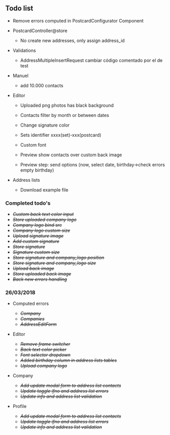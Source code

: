 ## Todo list
- Remove errors computed in PostcardConfigurator Component

- PostcardController@store
  - No create new addresses, only assign address_id

- Validations
  - AddressMultipleInsertRequest cambiar código comentado por el de test

- Manuel
  - add 10.000 contacts

- Editor
  - Uploaded png photos has black background
  - Contacts filter by month or between dates
  - Change signature color
  - Sets identifier xxxx(set)-xxx(postcard)
  - Custom font
  - Preview show contacts over custom back image

  - Preview step: send options (now, select date, birthday->check errors empty birthday)

- Address lists
  - Download example file


### Completed todo's
  - ~~_Custom back text color input_~~
  - ~~_Store uploaded company logo_~~
  - ~~_Company logo bind src_~~
  - ~~_Company logo custom size_~~
  - ~~_Upload signature image_~~
  - ~~_Add custom signature_~~
  - ~~_Store signature_~~
  - ~~_Signature custom size_~~
  - ~~_Store signature and company_logo position_~~
  - ~~_Store signature and company_logo size_~~
  - ~~_Upload back image_~~
  - ~~_Store uploaded back image_~~
  - ~~_Back new errors handling_~~

### 26/03/2018
- Computed errors
  - ~~_Company_~~
  - ~~_Companies_~~
  - ~~_AddressEditForm_~~

- Editor
  - ~~_Remove frame switcher_~~
  - ~~_Back text color picker_~~
  - ~~_Font selector dropdown_~~
  - ~~_Added birthday column in address lists tables_~~
  - ~~_Upload company logo_~~

- Company
  - ~~_Add update modal form to address list contacts_~~
  - ~~_Update toggle ifno and address list errors_~~
  - ~~_Update info and address list validation_~~

- Profile
  - ~~_Add update modal form to address list contacts_~~
  - ~~_Update toggle ifno and address list errors_~~
  - ~~_Update info and address list validation_~~
